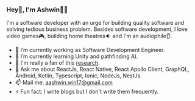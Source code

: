 ### Hey👋, I'm Ashwin👨‍💻

I'm a software developer with an urge for building quality software and solving tedious business problem. Besides software development, I love video games🎮, building home theatres🔉 and I'm an audiophile👂.

- 🔭 I’m currently working as Software Development Engineer.
- 🌱 I’m currently learning Unity and pathfinding AI.
- 🤵 I'm really a fan of this <a href="https://openai.com/blog/emergent-tool-use/">research</a>.
- 💬 Ask me about ReactJs, React Native, React Apollo Client, GraphQL, Android, Kotlin, Typescript, Ionic, NodeJs, NestJs.
- 📫 Mail me: aashwin.win17@gmail.com
- ⚡ Fun fact: I write blogs but I don't write them frequently.

